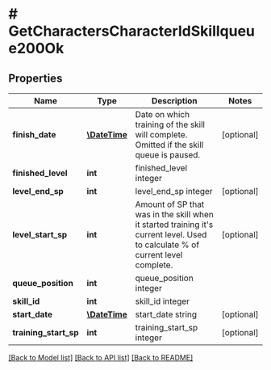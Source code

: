 # # GetCharactersCharacterIdSkillqueue200Ok

## Properties

Name | Type | Description | Notes
------------ | ------------- | ------------- | -------------
**finish_date** | [**\DateTime**](\DateTime.md) | Date on which training of the skill will complete. Omitted if the skill queue is paused. | [optional]
**finished_level** | **int** | finished_level integer |
**level_end_sp** | **int** | level_end_sp integer | [optional]
**level_start_sp** | **int** | Amount of SP that was in the skill when it started training it&#39;s current level. Used to calculate % of current level complete. | [optional]
**queue_position** | **int** | queue_position integer |
**skill_id** | **int** | skill_id integer |
**start_date** | [**\DateTime**](\DateTime.md) | start_date string | [optional]
**training_start_sp** | **int** | training_start_sp integer | [optional]

[[Back to Model list]](../../README.md#models) [[Back to API list]](../../README.md#endpoints) [[Back to README]](../../README.md)
